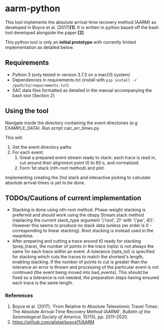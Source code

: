 # aarm-python

This tool implements the absolute arrival-time recovery method (AARM) as developed in Boyce et al. (2017)**[1]**. It is written in python based off the bash tool developed alongside the paper **[2]**.

This python tool is only an **initial prototype** with currently limited implementation as detailed below.

## Requirements
* Python 3 (only tested in version 3.7.3 on a macOS system)
* Dependencies in requirements.txt (install with `pip install -r /path/to/requirements.txt`)
* SAC data files formatted as detailed in the manual accompanying the bash tool (Section 2)

## Using the tool
Navigate inside the directory containing the event directories (e.g EXAMPLE_DATA). Run script calc_arr_times.py.

This will:
1. Get the event directory paths
1. For each event:
   1. Great a prepared event stream ready to stack: each trace is read in, cut around their alignment point t0 to 60 s, and normalized.
   1. Form 1st stack (nth-root method) and plot.

Implementing creating the 2nd stack and interactive picking to calculate absolute arrival-times is yet to be done.


## TODOs/Cautions of current implementation
* Stacking is done using nth-root method. Phase-weight stacking is preferred and should work using the obspy Stream.stack method (replacing the current stack_type argument '('root', 2)' with '('pw', 4))'. However this seems to produce no stack data (unless pw order is 0 - corresponding to linear stacking). Root stacking is instead used in the meantime.
* After preparing and cutting a trace around t0 ready for stacking (prep_trace), the number of points in the trace (npts) is not always the same for each trace within an event. A tolerance (npts_tol) is specified for stacking which cuts the traces to match the shortest's length, enabling stacking. If the number of points to cut is greater than the tolerance an error is thrown and processing of the particular event is not continued (the event being moved into bad_events). This should be fixed so a tolerance is not needed, the preparation steps having ensured each trace is the same length.


### References
1. Boyce et al. (2017), 'From Relative to Absolute Teleseismic Travel Times: The Absolute Arrival-Time Recovery Method (AARM)', _Bulletin of the Seismological Society of America_, 107(5), pp. 2511–2520.
2. https://github.com/alistairboyce11/AARM
